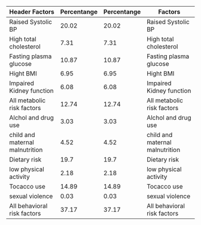 |  Header Factors                 | Percentange | Percentange | Factors                         |
| ------------------------------- | ----------- | ----------- | ------------------------------- |
| Raised Systolic BP              | 20.02       | 20.02       | Raised Systolic BP              |
| High total cholesterol          | 7.31        | 7.31        | High total cholesterol          |
| Fasting plasma glucose          | 10.87       | 10.87       | Fasting plasma glucose          |
| Hight BMI                       | 6.95        | 6.95        | Hight BMI                       |
| Impaired Kidney function        | 6.08        | 6.08        | Impaired Kidney function        |
| All metabolic risk factors      | 12.74       | 12.74       | All metabolic risk factors      |
| Alchol and drug use             | 3.03        | 3.03        | Alchol and drug use             |
| child and maternal malnutrition | 4.52        | 4.52        | child and maternal malnutrition |
| Dietary risk                    | 19.7        | 19.7        | Dietary risk                    |
| low physical activity           | 2.18        | 2.18        | low physical activity           |
| Tocacco use                     | 14.89       | 14.89       | Tocacco use                     |
| sexual violence                 | 0.03        | 0.03        | sexual violence                 |
| All behavioral risk factors     | 37.17       | 37.17       | All behavioral risk factors     |